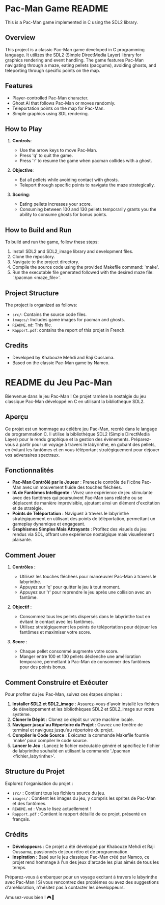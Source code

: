 
# Pac-Man Game README

This is a Pac-Man game implemented in C using the SDL2 library.



## Overview

This project is a classic Pac-Man game developed in C programming language. It utilizes the SDL2 (Simple DirectMedia Layer) library for graphics rendering and event handling. The game features Pac-Man navigating through a maze, eating pellets (pacgums), avoiding ghosts, and teleporting through specific points on the map.



## Features

- Player-controlled Pac-Man character.
- Ghost AI that follows Pac-Man or moves randomly.
- Teleportation points on the map for Pac-Man.
- Simple graphics using SDL rendering.



## How to Play

1. **Controls**:
    - Use the arrow keys to move Pac-Man.
    - Press 'q' to quit the game.
    - Press 'r' to resume the game when pacman collides with a ghost.

2. **Objective**:
    - Eat all pellets while avoiding contact with ghosts.
    - Teleport through specific points to navigate the maze strategically.

3. **Scoring**:
    - Eating pellets increases your score.
    - Consuming between 100 and 130 pellets temporarily grants you the ability to consume ghosts for bonus points.



## How to Build and Run

To build and run the game, follow these steps:

1. Install SDL2 and SDL2_image library and development files.
2. Clone the repository.
3. Navigate to the project directory.
4. Compile the source code using the provided Makefile command: 'make'.
5. Run the executable file generated followed with the desired maze file: './pacman <maze_file>'.



## Project Structure

The project is organized as follows:

- `src/`: Contains the source code files.
- `images/`: Includes game images for pacman and ghosts.
- `README.md`: This file.
- `Rapport.pdf`: contains the report of this projet in French.



## Credits

- Developed by Khabouze Mehdi and Raji Oussama.
- Based on the classic Pac-Man game by Namco.


# README du Jeu Pac-Man

Bienvenue dans le jeu Pac-Man ! Ce projet ramène la nostalgie du jeu classique Pac-Man développé en C en utilisant la bibliothèque SDL2.

## Aperçu

Ce projet est un hommage au célèbre jeu Pac-Man, recréé dans le langage de programmation C. Il utilise la bibliothèque SDL2 (Simple DirectMedia Layer) pour le rendu graphique et la gestion des événements. Préparez-vous à partir pour un voyage à travers le labyrinthe, en gobant des pellets, en évitant les fantômes et en vous téléportant stratégiquement pour déjouer vos adversaires spectraux.

## Fonctionnalités

- **Pac-Man Contrôlé par le Joueur** : Prenez le contrôle de l'icône Pac-Man avec un mouvement fluide des touches fléchées.
- **IA de Fantômes Intelligente** : Vivez une expérience de jeu stimulante avec des fantômes qui poursuivent Pac-Man sans relâche ou se déplacent de manière imprévisible, ajoutant ainsi un élément d'excitation et de stratégie.
- **Points de Téléportation** : Naviguez à travers le labyrinthe stratégiquement en utilisant des points de téléportation, permettant un gameplay dynamique et engageant.
- **Graphismes Simples Mais Attrayants** : Profitez des visuels du jeu rendus via SDL, offrant une expérience nostalgique mais visuellement plaisante.

## Comment Jouer

1. **Contrôles** :
    - Utilisez les touches fléchées pour manœuvrer Pac-Man à travers le labyrinthe.
    - Appuyez sur 'q' pour quitter le jeu à tout moment.
    - Appuyez sur 'r' pour reprendre le jeu après une collision avec un fantôme.

2. **Objectif** :
    - Consommez tous les pellets dispersés dans le labyrinthe tout en évitant le contact avec les fantômes.
    - Utilisez stratégiquement les points de téléportation pour déjouer les fantômes et maximiser votre score.

3. **Score** :
    - Chaque pellet consommé augmente votre score.
    - Manger entre 100 et 130 pellets déclenche une amélioration temporaire, permettant à Pac-Man de consommer des fantômes pour des points bonus.

## Comment Construire et Exécuter

Pour profiter du jeu Pac-Man, suivez ces étapes simples :

1. **Installer SDL2 et SDL2_image** : Assurez-vous d'avoir installé les fichiers de développement et les bibliothèques SDL2 et SDL2_image sur votre système.
2. **Cloner le Dépôt** : Clonez ce dépôt sur votre machine locale.
3. **Naviguer jusqu'au Répertoire du Projet** : Ouvrez une fenêtre de terminal et naviguez jusqu'au répertoire du projet.
4. **Compiler le Code Source** : Exécutez la commande Makefile fournie 'make' pour compiler le code source.
5. **Lancer le Jeu** : Lancez le fichier exécutable généré et spécifiez le fichier de labyrinthe souhaité en utilisant la commande './pacman <fichier_labyrinthe>'.

## Structure du Projet

Explorez l'organisation du projet :

- `src/` : Contient tous les fichiers source du jeu.
- `images/` : Contient les images du jeu, y compris les sprites de Pac-Man et des fantômes.
- `README.md` : Vous le lisez actuellement !
- `Rapport.pdf` : Contient le rapport détaillé de ce projet, présenté en français.

## Crédits

- **Développeurs** : Ce projet a été développé par Khabouze Mehdi et Raji Oussama, passionnés de jeux rétro et de programmation.
- **Inspiration** : Basé sur le jeu classique Pac-Man créé par Namco, ce projet rend hommage à l'un des jeux d'arcade les plus aimés de tous les temps.

Préparez-vous à embarquer pour un voyage excitant à travers le labyrinthe avec Pac-Man ! Si vous rencontrez des problèmes ou avez des suggestions d'amélioration, n'hésitez pas à contacter les développeurs.

Amusez-vous bien ! 🎮👻
